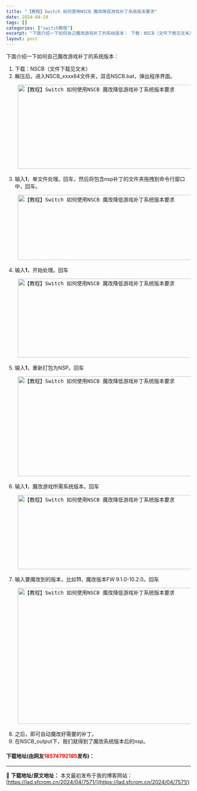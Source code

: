 ```yaml
---
title: "【教程】Switch 如何使用NSCB 魔改降低游戏补丁系统版本要求"
date: 2024-04-10
tags: []
categories: ["switch教程"]
excerpt: "下面介绍一下如何自己魔改游戏补丁的系统版本： 下载：NSCB（文件下载见文末） 解压后，进入NSCB_xxxx64文件夹，双击NSCB.bat，弹出程序界面。 输入1，单文件处理。回车，然后将包含nsp补丁的文件夹拖拽到命令行窗口中，回车。 输入1，开始处理。回车 输入1，重新打包为NSP。回车 输&hellip;"
layout: post
---
```


 <p>下面介绍一下如何自己魔改游戏补丁的系统版本：</p> <ol> <li>下载：NSCB（文件下载见文末）</li> <li>解压后，进入NSCB_xxxx64文件夹，双击NSCB.bat，弹出程序界面。   <pre> <img src="https://lad.sfcrom.cn/wp-content/uploads/2024/04/20240410_66162dc575703.webp" style="width: 744px; height: 229px;" alt="【教程】Switch 如何使用NSCB 魔改降低游戏补丁系统版本要求" /> </pre></li> <li>输入<strong>1</strong>，单文件处理。回车，然后将包含nsp补丁的文件夹拖拽到命令行窗口中，回车。   <pre> <img src="https://lad.sfcrom.cn/wp-content/uploads/2024/04/20240410_66162dc5cf69a.webp" style="width: 746px; height: 177px;" alt="【教程】Switch 如何使用NSCB 魔改降低游戏补丁系统版本要求" /> </pre></li> <li>输入<strong>1</strong>，开始处理。回车   <pre> <img src="https://lad.sfcrom.cn/wp-content/uploads/2024/04/20240410_66162dc638ff8.webp" style="width: 746px; height: 215px;" alt="【教程】Switch 如何使用NSCB 魔改降低游戏补丁系统版本要求" /> </pre></li> <li>输入<strong>1</strong>，重新打包为NSP。回车   <pre> <img src="https://lad.sfcrom.cn/wp-content/uploads/2024/04/20240410_66162dc691ff3.webp" style="width: 743px; height: 272px;" alt="【教程】Switch 如何使用NSCB 魔改降低游戏补丁系统版本要求" /> </pre></li> <li>输入<strong>1</strong>，魔改游戏所需系统版本。回车   <pre> <img src="https://lad.sfcrom.cn/wp-content/uploads/2024/04/20240410_66162dc6eaa98.webp" style="width: 746px; height: 202px;" alt="【教程】Switch 如何使用NSCB 魔改降低游戏补丁系统版本要求" /> </pre></li> <li>输入要魔改到的版本，比如<strong>11</strong>，魔改版本FW 9.1.0-10.2.0。回车   <pre> <img src="https://lad.sfcrom.cn/wp-content/uploads/2024/04/20240410_66162dc761fe5.webp" style="width: 743px; height: 370px;" alt="【教程】Switch 如何使用NSCB 魔改降低游戏补丁系统版本要求" /> </pre></li> <li>之后，即可自动魔改好需要的补丁。</li> <li>在NSCB_output下，我们就得到了魔改系统版本后的nsp。</li> </ol> <p><h4>下载地址(由网友<font color="red">18574792185</font>发布)：</h4></p> 

---
📖 **下载地址/原文地址：** 本文最初发布于我的博客网站：[https://lad.sfcrom.cn/2024/04/7571/](https://lad.sfcrom.cn/2024/04/7571/)
